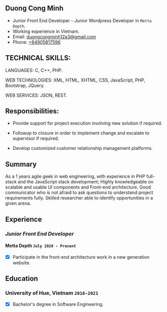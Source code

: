 ## Duong Cong Minh

* Junior Front End Developer - Junior Wordpress Developer in `Metta Depth`.
* Working experience in Vietnam.
* Email: [duongcongminh12a3@gmail.com](MinhDuong96)
* Phone: [+84905817596](+84905817596)

## TECHNICAL SKILLS:

LANGUAGES: C, C++, PHP.

WEB TECHNOLOGIES: XML, HTML, XHTML, CSS, JavaScript, PHP,  Bootstrap, JQuery.

WEB SERVICES: JSON, REST.

## Responsibilities:
- Provide support for project execution involving new solution if required.

- Followup to closure in order to implement change and escalate to supervisor if required.

- Develop customized customer relationship management platforms.

## Summary

As a 1 years agile geek in web engineering, with experience in PHP full-stack and the JavaScript stack development;
Highly knowledgeable on scalable and usable UI components and Front-end architecture.
Good communicator who is not afraid to ask questions to understand project requirements fully.
Skilled researcher able to identify opportunities in a given arena.

## Experience

### *Junior Front End Developer*
#### Metta Depth `July 2020 - Present`

- [x] Participate in the front-end architecture work in a new generation website.

## Education

### University of Hue, Vietnam `2016-2021`
- [x] Bachelor's degree in Software Engineering.
